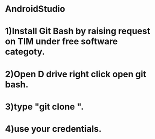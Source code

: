 # AndroidStudio
# 1)Install Git Bash by raising request on TIM under free software categoty.
# 2)Open D drive right click open git bash.
# 3)type "git clone ".
# 4)use your credentials.
